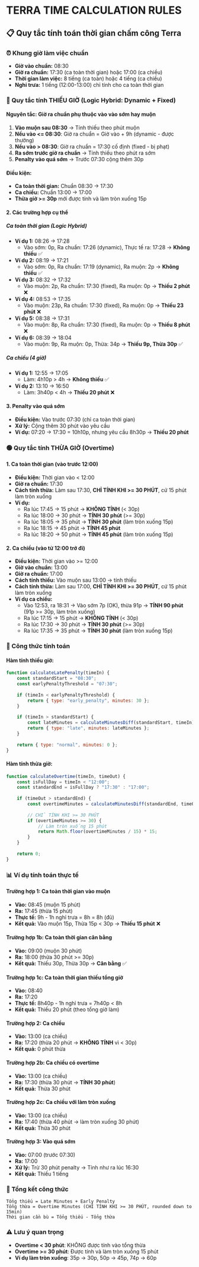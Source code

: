# TERRA TIME CALCULATION RULES

## 📋 Quy tắc tính toán thời gian chấm công Terra

### ⏰ Khung giờ làm việc chuẩn
- **Giờ vào chuẩn:** 08:30
- **Giờ ra chuẩn:** 17:30 (ca toàn thời gian) hoặc 17:00 (ca chiều)
- **Thời gian làm việc:** 8 tiếng (ca toàn) hoặc 4 tiếng (ca chiều)
- **Nghỉ trưa:** 1 tiếng (12:00-13:00) chỉ tính cho ca toàn thời gian

### 🔴 Quy tắc tính THIẾU GIỜ (Logic Hybrid: Dynamic + Fixed)

#### Nguyên tắc: Giờ ra chuẩn phụ thuộc vào vào sớm hay muộn
1. **Vào muộn sau 08:30** → Tính thiếu theo phút muộn
2. **Nếu vào <= 08:30**: Giờ ra chuẩn = Giờ vào + 9h (dynamic - được thưởng)
3. **Nếu vào > 08:30**: Giờ ra chuẩn = 17:30 cố định (fixed - bị phạt)
4. **Ra sớm trước giờ ra chuẩn** → Tính thiếu theo phút ra sớm
5. **Penalty vào quá sớm** → Trước 07:30 cộng thêm 30p

#### Điều kiện:
- **Ca toàn thời gian:** Chuẩn 08:30 → 17:30
- **Ca chiều:** Chuẩn 13:00 → 17:00  
- **Thừa giờ >= 30p** mới được tính và làm tròn xuống 15p

#### 2. Các trường hợp cụ thể

##### Ca toàn thời gian (Logic Hybrid)
- **Ví dụ 1:** 08:26 → 17:28
  - Vào sớm: 0p, Ra chuẩn: 17:26 (dynamic), Thực tế ra: 17:28 → **Không thiếu** ✅
- **Ví dụ 2:** 08:19 → 17:21 
  - Vào sớm: 0p, Ra chuẩn: 17:19 (dynamic), Ra muộn: 2p → **Không thiếu** ✅
- **Ví dụ 3:** 08:32 → 17:32
  - Vào muộn: 2p, Ra chuẩn: 17:30 (fixed), Ra muộn: 0p → **Thiếu 2 phút** ❌
- **Ví dụ 4:** 08:53 → 17:35
  - Vào muộn: 23p, Ra chuẩn: 17:30 (fixed), Ra muộn: 0p → **Thiếu 23 phút** ❌
- **Ví dụ 5:** 08:38 → 17:31
  - Vào muộn: 8p, Ra chuẩn: 17:30 (fixed), Ra muộn: 0p → **Thiếu 8 phút** ❌
- **Ví dụ 6:** 08:39 → 18:04
  - Vào muộn: 9p, Ra muộn: 0p, Thừa: 34p → **Thiếu 9p, Thừa 30p** ✅

##### Ca chiều (4 giờ)
- **Ví dụ 1:** 12:55 → 17:05
  - Làm: 4h10p > 4h → **Không thiếu** ✅
- **Ví dụ 2:** 13:10 → 16:50  
  - Làm: 3h40p < 4h → **Thiếu 20 phút** ❌

#### 3. Penalty vào quá sớm
- **Điều kiện:** Vào trước 07:30 (chỉ ca toàn thời gian)
- **Xử lý:** Cộng thêm 30 phút vào yêu cầu
- **Ví dụ:** 07:20 → 17:30 = 10h10p, nhưng yêu cầu 8h30p → **Thiếu 20 phút**

### 🟢 Quy tắc tính THỪA GIỜ (Overtime)

#### 1. Ca toàn thời gian (vào trước 12:00)
- **Điều kiện:** Thời gian vào < 12:00
- **Giờ ra chuẩn:** 17:30
- **Cách tính thừa:** Làm sau 17:30, **CHỈ TÍNH KHI >= 30 PHÚT**, cứ 15 phút làm tròn xuống
- **Ví dụ:**
  - Ra lúc 17:45 → 15 phút → **KHÔNG TÍNH** (< 30p)
  - Ra lúc 18:00 → 30 phút → **TÍNH 30 phút** (>= 30p)
  - Ra lúc 18:05 → 35 phút → **TÍNH 30 phút** (làm tròn xuống 15p)
  - Ra lúc 18:15 → 45 phút → **TÍNH 45 phút**
  - Ra lúc 18:20 → 50 phút → **TÍNH 45 phút** (làm tròn xuống 15p)

#### 2. Ca chiều (vào từ 12:00 trở đi)
- **Điều kiện:** Thời gian vào >= 12:00
- **Giờ vào chuẩn:** 13:00 
- **Giờ ra chuẩn:** 17:00
- **Cách tính thiếu:** Vào muộn sau 13:00 → tính thiếu
- **Cách tính thừa:** Làm sau 17:00, **CHỈ TÍNH KHI >= 30 PHÚT**, cứ 15 phút làm tròn xuống
- **Ví dụ ca chiều:**
  - Vào 12:53, ra 18:31 → Vào sớm 7p (OK), thừa 91p → **TÍNH 90 phút** (91p >= 30p, làm tròn xuống)
  - Ra lúc 17:15 → 15 phút → **KHÔNG TÍNH** (< 30p)
  - Ra lúc 17:30 → 30 phút → **TÍNH 30 phút** (>= 30p)
  - Ra lúc 17:35 → 35 phút → **TÍNH 30 phút** (làm tròn xuống 15p)

### 🧮 Công thức tính toán

#### Hàm tính thiếu giờ:
```javascript
function calculateLatePenalty(timeIn) {
    const standardStart = "08:30";
    const earlyPenaltyThreshold = "07:30";
    
    if (timeIn < earlyPenaltyThreshold) {
        return { type: "early_penalty", minutes: 30 };
    }
    
    if (timeIn > standardStart) {
        const lateMinutes = calculateMinutesDiff(standardStart, timeIn);
        return { type: "late", minutes: lateMinutes };
    }
    
    return { type: "normal", minutes: 0 };
}
```

#### Hàm tính thừa giờ:
```javascript
function calculateOvertime(timeIn, timeOut) {
    const isFullDay = timeIn < "12:00";
    const standardEnd = isFullDay ? "17:30" : "17:00";
    
    if (timeOut > standardEnd) {
        const overtimeMinutes = calculateMinutesDiff(standardEnd, timeOut);
        
        // CHỈ TÍNH KHI >= 30 PHÚT
        if (overtimeMinutes >= 30) {
            // Làm tròn xuống 15 phút
            return Math.floor(overtimeMinutes / 15) * 15;
        }
    }
    
    return 0;
}
```

### 📊 Ví dụ tính toán thực tế

#### Trường hợp 1: Ca toàn thời gian vào muộn
- **Vào:** 08:45 (muộn 15 phút)
- **Ra:** 17:45 (thừa 15 phút)
- **Thực tế:** 9h - 1h nghỉ trưa = 8h = 8h (đủ)
- **Kết quả:** Vào muộn 15p, Thừa 15p < 30p → **Thiếu 15 phút** ❌

#### Trường hợp 1b: Ca toàn thời gian cân bằng
- **Vào:** 09:00 (muộn 30 phút)
- **Ra:** 18:00 (thừa 30 phút >= 30p)
- **Kết quả:** Thiếu 30p, Thừa 30p → **Cân bằng** ✅
#### Trường hợp 1c: Ca toàn thời gian thiếu tổng giờ
- **Vào:** 08:40 
- **Ra:** 17:20
- **Thực tế:** 8h40p - 1h nghỉ trưa = 7h40p < 8h
- **Kết quả:** Thiếu 20 phút (theo tổng giờ làm)

#### Trường hợp 2: Ca chiều
- **Vào:** 13:00 (ca chiều)
- **Ra:** 17:20 (thừa 20 phút → **KHÔNG TÍNH** vì < 30p)
- **Kết quả:** 0 phút thừa

#### Trường hợp 2b: Ca chiều có overtime
- **Vào:** 13:00 (ca chiều)  
- **Ra:** 17:30 (thừa 30 phút → **TÍNH 30 phút**)
- **Kết quả:** Thừa 30 phút

#### Trường hợp 2c: Ca chiều với làm tròn xuống
- **Vào:** 13:00 (ca chiều)  
- **Ra:** 17:40 (thừa 40 phút → làm tròn xuống 30 phút)
- **Kết quả:** Thừa 30 phút

#### Trường hợp 3: Vào quá sớm
- **Vào:** 07:00 (trước 07:30)
- **Ra:** 17:00
- **Xử lý:** Trừ 30 phút penalty → Tính như ra lúc 16:30
- **Kết quả:** Thiếu 1 tiếng

### 🎯 Tổng kết công thức
```
Tổng thiếu = Late Minutes + Early Penalty
Tổng thừa = Overtime Minutes (CHỈ TÍNH KHI >= 30 PHÚT, rounded down to 15min)
Thời gian cần bù = Tổng thiếu - Tổng thừa
```

### ⚠️ Lưu ý quan trọng
- **Overtime < 30 phút**: KHÔNG được tính vào tổng thừa
- **Overtime >= 30 phút**: Được tính và làm tròn xuống 15 phút
- **Ví dụ làm tròn xuống**: 35p → 30p, 50p → 45p, 74p → 60p

